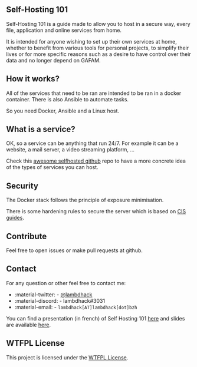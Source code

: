 ## Self-Hosting 101

Self-Hosting 101 is a guide made to allow you to host in a secure way, every file, application and online services from home.

It is intended for anyone wishing to set up their own services at home, whether to benefit from various tools for personal projects, to simplify their lives or for more specific reasons such as a desire to have control over their data and no longer depend on GAFAM.


## How it works?

All of the services that need to be ran are intended to be ran in a docker container. There is also Ansible to automate tasks.

So you need Docker, Ansible and a Linux host.


## What is a service?

OK, so a service can be anything that run 24/7. For example it can be a website, a mail server, a video streaming platform, ...

Check this [awesome selfhosted github](https://github.com/awesome-selfhosted/awesome-selfhosted) repo to have a more concrete idea of the types of services you can host.


## Security

The Docker stack follows the principle of exposure minimisation.

There is some hardening rules to secure the server which is based on [CIS guides](https://www.cisecurity.org/).

## Contribute

Feel free to open issues or make pull requests at github.


## Contact

For any question or other feel free to contact me:

- :material-twitter: - [@lambdhack](https://twitter.com/lambdhack)
- :material-discord: - lambdhack#3031
- :material-email: - `lambdhack[AT]lambdhack[dot]bzh`

You can find a presentation (in french) of Self Hosting 101 [here]() and slides are available [here](https://slides.com/lambdhack/deck-5aad03).

## WTFPL License

This project is licensed under the [WTFPL License](https://choosealicense.com/licenses/wtfpl/).
